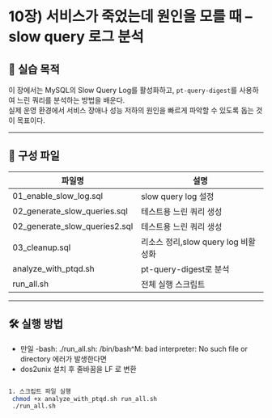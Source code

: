 # 10장) 서비스가 죽었는데 원인을 모를 때 – slow query 로그 분석

## 📌 실습 목적
이 장에서는 MySQL의 Slow Query Log를 활성화하고, `pt-query-digest`를 사용하여 느린 쿼리를 분석하는 방법을 배운다.  
실제 운영 환경에서 서비스 장애나 성능 저하의 원인을 빠르게 파악할 수 있도록 돕는 것이 목표이다.

---

## 📂 구성 파일

| 파일명 | 설명 |
|--------|------|
| 01_enable_slow_log.sql | slow query log 설정 |
| 02_generate_slow_queries.sql | 테스트용 느린 쿼리 생성 |
| 02_generate_slow_queries2.sql | 테스트용 느린 쿼리 생성 |
| 03_cleanup.sql | 리소스 정리,slow query log 비활성화 |
| analyze_with_ptqd.sh | pt-query-digest로 분석 |
| run_all.sh | 전체 실행 스크립트 |


---


## 🛠️ 실행 방법

- 만일 -bash: ./run_all.sh: /bin/bash^M: bad interpreter: No such file or directory 에러가 발생한다면
- dos2unix 설치 후 줄바꿈을 LF 로 변환
  
```bash

1. 스크립트 파일 실행
 chmod +x analyze_with_ptqd.sh run_all.sh
 ./run_all.sh


